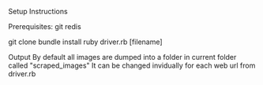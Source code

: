 


Setup Instructions

Prerequisites:
git
redis



git clone 
bundle install
ruby driver.rb [filename]


Output
By default all images are dumped into a folder in current folder called "scraped_images"
It can be changed invidually for each web url from driver.rb


